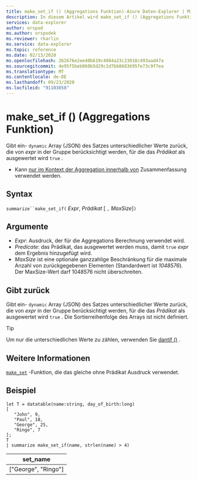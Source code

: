 ```yaml
---
title: make_set_if () (Aggregations Funktion)-Azure Daten-Explorer | Microsoft-Dokumentation
description: In diesem Artikel wird make_set_if () (Aggregations Funktion) in Azure Daten-Explorer beschrieben.
services: data-explorer
author: orspod
ms.author: orspodek
ms.reviewer: rkarlin
ms.service: data-explorer
ms.topic: reference
ms.date: 02/13/2020
ms.openlocfilehash: 262676e2ee40b619c4984a23c23818c493aad47a
ms.sourcegitcommit: 4e95f5beb060b5d29c1d7bb8683695fe73c9f7ea
ms.translationtype: MT
ms.contentlocale: de-DE
ms.lasthandoff: 09/23/2020
ms.locfileid: "91103058"
---
```

# <a name="make_set_if-aggregation-function"></a>make_set_if () (Aggregations Funktion)

Gibt ein- `dynamic` Array (JSON) des Satzes unterschiedlicher Werte zurück, die von *expr* in der Gruppe berücksichtigt werden, für die das *Prädikat* als ausgewertet wird `true` .

* Kann [nur im Kontext der Aggregation innerhalb von](summarizeoperator.md) Zusammenfassung verwendet werden.

## <a name="syntax"></a>Syntax

`summarize``make_set_if(` *Expr*, *Prädikat* [ `,` *MaxSize*]`)`

## <a name="arguments"></a>Argumente

* *Expr*: Ausdruck, der für die Aggregations Berechnung verwendet wird.
* *Predicate*: das Prädikat, das ausgewertet werden muss, damit `true` *expr* dem Ergebnis hinzugefügt wird.
* *MaxSize* ist eine optionale ganzzahlige Beschränkung für die maximale Anzahl von zurückgegebenen Elementen (Standardwert ist *1048576*). Der MaxSize-Wert darf 1048576 nicht überschreiten.

## <a name="returns"></a>Gibt zurück

Gibt ein- `dynamic` Array (JSON) des Satzes unterschiedlicher Werte zurück, die von *expr* in der Gruppe berücksichtigt werden, für die das *Prädikat* als ausgewertet wird `true` .
Die Sortierreihenfolge des Arrays ist nicht definiert.

> [!TIP]
> Um nur die unterschiedlichen Werte zu zählen, verwenden Sie [dantif ()](dcountif-aggfunction.md) .

## <a name="see-also"></a>Weitere Informationen

[`make_set`](./makeset-aggfunction.md) -Funktion, die das gleiche ohne Prädikat Ausdruck verwendet.

## <a name="example"></a>Beispiel

```kusto
let T = datatable(name:string, day_of_birth:long)
[
   "John", 9,
   "Paul", 18,
   "George", 25,
   "Ringo", 7
];
T
| summarize make_set_if(name, strlen(name) > 4)
```

|set_name|
|----|
|["George", "Ringo"]|